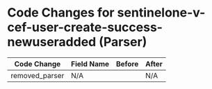 # Code Changes for sentinelone-v-cef-user-create-success-newuseradded (Parser)

| Code Change | Field Name | Before | After |
|-------------|------------|--------|-------|
| removed_parser | N/A |  | N/A |